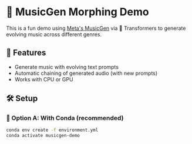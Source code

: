 # 🎼 MusicGen Morphing Demo

This is a fun demo using [Meta's MusicGen](https://huggingface.co/facebook/musicgen-small) via 🤗 Transformers to generate evolving music across different genres.

## 🚀 Features

- Generate music with evolving text prompts
- Automatic chaining of generated audio (with new prompts)
- Works with CPU or GPU

## 🛠️ Setup

### 🔹 Option A: With Conda (recommended)

```bash
conda env create -f environment.yml
conda activate musicgen-demo
